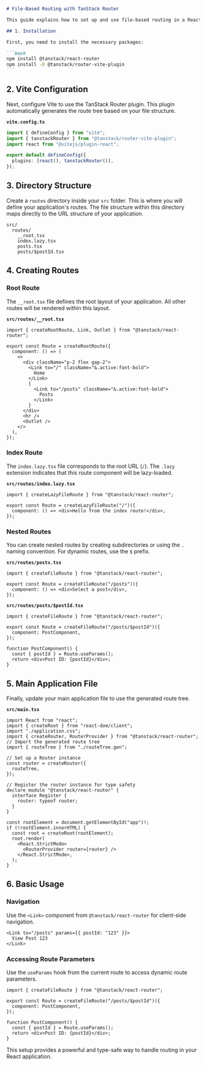 ````markdown
# File-Based Routing with TanStack Router

This guide explains how to set up and use file-based routing in a React project using TanStack Router and Vite.

## 1. Installation

First, you need to install the necessary packages:

```bash
npm install @tanstack/react-router
npm install -D @tanstack/router-vite-plugin
```
````

## 2. Vite Configuration

Next, configure Vite to use the TanStack Router plugin. This plugin automatically generates the route tree based on your file structure.

**`vite.config.ts`**

```typescript
import { defineConfig } from "vite";
import { tanstackRouter } from "@tanstack/router-vite-plugin";
import react from "@vitejs/plugin-react";

export default defineConfig({
  plugins: [react(), tanstackRouter()],
});
```

## 3. Directory Structure

Create a `routes` directory inside your `src` folder. This is where you will define your application's routes. The file structure within this directory maps directly to the URL structure of your application.

```
src/
  routes/
    __root.tsx
    index.lazy.tsx
    posts.tsx
    posts/$postId.tsx
```

## 4. Creating Routes

### Root Route

The `__root.tsx` file defines the root layout of your application. All other routes will be rendered within this layout.

**`src/routes/__root.tsx`**

```tsx
import { createRootRoute, Link, Outlet } from "@tanstack/react-router";

export const Route = createRootRoute({
  component: () => (
    <>
      <div className="p-2 flex gap-2">
        <Link to="/" className="&.active:font-bold">
          Home
        </Link>
        {
          <Link to="/posts" className="&.active:font-bold">
            Posts
          </Link>
        }
      </div>
      <hr />
      <Outlet />
    </>
  ),
});
```

### Index Route

The `index.lazy.tsx` file corresponds to the root URL (`/`). The `.lazy` extension indicates that this route component will be lazy-loaded.

**`src/routes/index.lazy.tsx`**

```tsx
import { createLazyFileRoute } from "@tanstack/react-router";

export const Route = createLazyFileRoute("/")({
  component: () => <div>Hello from the index route!</div>,
});
```

### Nested Routes

You can create nested routes by creating subdirectories or using the `.` naming convention. For dynamic routes, use the `$` prefix.

**`src/routes/posts.tsx`**

```tsx
import { createFileRoute } from "@tanstack/react-router";

export const Route = createFileRoute("/posts")({
  component: () => <div>Select a post</div>,
});
```

**`src/routes/posts/$postId.tsx`**

```tsx
import { createFileRoute } from "@tanstack/react-router";

export const Route = createFileRoute("/posts/$postId")({
  component: PostComponent,
});

function PostComponent() {
  const { postId } = Route.useParams();
  return <div>Post ID: {postId}</div>;
}
```

## 5. Main Application File

Finally, update your main application file to use the generated route tree.

**`src/main.tsx`**

```tsx
import React from "react";
import { createRoot } from "react-dom/client";
import "./application.css";
import { createRouter, RouterProvider } from "@tanstack/react-router";
// Import the generated route tree
import { routeTree } from "./routeTree.gen";

// Set up a Router instance
const router = createRouter({
  routeTree,
});

// Register the router instance for type safety
declare module "@tanstack/react-router" {
  interface Register {
    router: typeof router;
  }
}

const rootElement = document.getElementById("app")!;
if (!rootElement.innerHTML) {
  const root = createRoot(rootElement);
  root.render(
    <React.StrictMode>
      <RouterProvider router={router} />
    </React.StrictMode>,
  );
}
```

## 6. Basic Usage

### Navigation

Use the `<Link>` component from `@tanstack/react-router` for client-side navigation.

```tsx
<Link to="/posts" params={{ postId: "123" }}>
  View Post 123
</Link>
```

### Accessing Route Parameters

Use the `useParams` hook from the current route to access dynamic route parameters.

```tsx
import { createFileRoute } from "@tanstack/react-router";

export const Route = createFileRoute("/posts/$postId")({
  component: PostComponent,
});

function PostComponent() {
  const { postId } = Route.useParams();
  return <div>Post ID: {postId}</div>;
}
```

This setup provides a powerful and type-safe way to handle routing in your React application.

```

```
